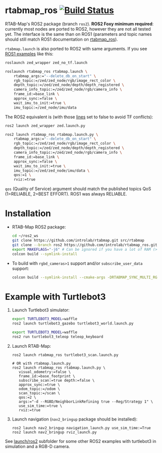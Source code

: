 rtabmap_ros [![Build Status](https://github.com/introlab/rtabmap_ros/actions/workflows/ros2.yml/badge.svg)](https://github.com/introlab/rtabmap_ros/actions/workflows/ros2.yml)
===========

RTAB-Map's ROS2 package (branch `ros2`). **ROS2 Foxy minimum required**: currently most nodes are ported to ROS2, however they are not all tested yet. The interface is the same than on ROS1 (parameters and topic names should still match ROS1 documentation on [rtabmap_ros](http://wiki.ros.org/rtabmap_ros)). 

`rtabmap.launch` is also ported to ROS2 with same arguments. If you see [ROS1 examples](http://wiki.ros.org/rtabmap_ros/Tutorials/HandHeldMapping) like this:

```bash
roslaunch zed_wrapper zed_no_tf.launch

roslaunch rtabmap_ros rtabmap.launch \
    rtabmap_args:="--delete_db_on_start" \
    rgb_topic:=/zed/zed_node/rgb/image_rect_color \
    depth_topic:=/zed/zed_node/depth/depth_registered \
    camera_info_topic:=/zed/zed_node/rgb/camera_info \
    frame_id:=base_link \
    approx_sync:=false \
    wait_imu_to_init:=true \
    imu_topic:=/zed_node/imu/data
```

The ROS2 equivalent is (with those [lines](https://github.com/stereolabs/zed-ros2-wrapper/blob/b512dce6ad4565f4770273995b147122e735ca0f/zed_wrapper/config/common.yaml#L58-L60) set to false to avoid TF conflicts):

```bash
ros2 launch zed_wrapper zed.launch.py

ros2 launch rtabmap_ros rtabmap.launch.py \
    rtabmap_args:="--delete_db_on_start" \
    rgb_topic:=/zed/zed_node/rgb/image_rect_color \
    depth_topic:=/zed/zed_node/depth/depth_registered \
    camera_info_topic:=/zed/zed_node/rgb/camera_info \
    frame_id:=base_link \
    approx_sync:=false \
    wait_imu_to_init:=true \
    imu_topic:=/zed/zed_node/imu/data \
    qos:=1 \
    rviz:=true
```
`qos` (Quality of Service) argument should match the published topics QoS (1=RELIABLE, 2=BEST EFFORT). ROS1 was always RELIABLE.

# Installation 

* RTAB-Map ROS2 package:
    ```bash
    cd ~/ros2_ws
    git clone https://github.com/introlab/rtabmap.git src/rtabmap
    git clone --branch ros2 https://github.com/introlab/rtabmap_ros.git src/rtabmap_ros
    export MAKEFLAGS="-j6" # Can be ignored if you have a lot of RAM (>16GB)
    colcon build --symlink-install
    ```

* To build with `rgbd_cameras>1` support and/or `subscribe_user_data` support:
    ```bash
    colcon build --symlink-install --cmake-args -DRTABMAP_SYNC_MULTI_RGBD=ON -DRTABMAP_SYNC_USER_DATA=ON
    ```

# Example with Turtlebot3

1. Launch Turtlebot3 simulator:
    ```bash
    export TURTLEBOT3_MODEL=waffle
    ros2 launch turtlebot3_gazebo turtlebot3_world.launch.py
    
    export TURTLEBOT3_MODEL=waffle
    ros2 run turtlebot3_teleop teleop_keyboard
    ```

2. Launch RTAB-Map:
    ```
    ros2 launch rtabmap_ros turtlebot3_scan.launch.py
    
    # OR with rtabmap.launch.py
    ros2 launch rtabmap_ros rtabmap.launch.py \
       visual_odometry:=false \
       frame_id:=base_footprint \
       subscribe_scan:=true depth:=false \
       approx_sync:=true \
       odom_topic:=/odom \
       scan_topic:=/scan \
       qos:=2 \
       args:="-d --RGBD/NeighborLinkRefining true --Reg/Strategy 1" \
       use_sim_time:=true \
       rviz:=true
    ```

3. Launch navigation (`nav2_bringup` package should be installed):
    ```
    ros2 launch nav2_bringup navigation_launch.py use_sim_time:=True
    ros2 launch nav2_bringup rviz_launch.py
    ```
    
See [launch/ros2](https://github.com/introlab/rtabmap_ros/tree/ros2/launch/ros2) subfolder for some other ROS2 examples with turtlebot3 in simulation and a RGB-D camera.
